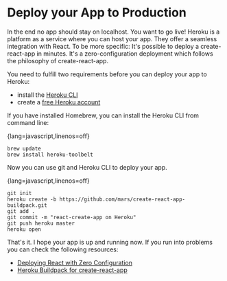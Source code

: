 # Deploy your App to Production

In the end no app should stay on localhost. You want to go live! Heroku is a platform as a service where you can host your app. They offer a seamless integration with React. To be more specific: It's possible to deploy a create-react-app in minutes. It's a zero-configuration deployment which follows the philosophy of create-react-app.

You need to fulfill two requirements before you can deploy your app to Heroku:

* install the [Heroku CLI](https://devcenter.heroku.com/articles/heroku-command-line)
* create a [free Heroku account](https://www.heroku.com/)

If you have installed Homebrew, you can install the Heroku CLI from command line:

{lang=javascript,linenos=off}
~~~~~~~~
brew update
brew install heroku-toolbelt
~~~~~~~~

Now you can use git and Heroku CLI to deploy your app.

{lang=javascript,linenos=off}
~~~~~~~~
git init
heroku create -b https://github.com/mars/create-react-app-buildpack.git
git add .
git commit -m "react-create-app on Heroku"
git push heroku master
heroku open
~~~~~~~~

That's it. I hope your app is up and running now. If you run into problems you can check the following resources:

* [Deploying React with Zero Configuration](https://blog.heroku.com/deploying-react-with-zero-configuration)
* [Heroku Buildpack for create-react-app](https://github.com/mars/create-react-app-buildpack)
